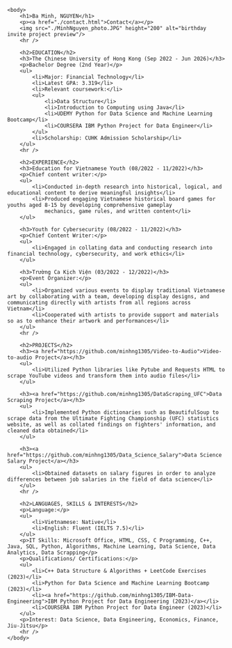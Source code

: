 <!-- 
<h1 align="center">👋, this is MinhNg</h1>
<h3 align="center">I'm currently a Financial Technology student at CUHK</h3>
--> 


<!DOCTYPE html>
<html lang="en">
    <head>
        <meta charset="UTF-8">
        <title>MinhNg's Resume</title>
    </head>

    <body>
        <h1>Ba Minh, NGUYEN</h1>
        <p><a href="./contact.html">Contact</a></p>       
        <img src="./MinhNguyen_photo.JPG" height="200" alt="birthday invite project preview"/>
        <hr />

        <h2>EDUCATION</h2>
        <h3>The Chinese University of Hong Kong (Sep 2022 - Jun 2026)</h3>
        <p>Bachelor Degree (2nd Year)</p>
        <ul>
            <li>Major: Financial Technology</li>
            <li>Latest GPA: 3.319</li>
            <li>Relevant coursework:</li>
            <ul>
                <li>Data Structure</li>
                <li>Introduction to Computing using Java</li>
                <li>UDEMY Python for Data Science and Machine Learning Bootcamp</li>
                <li>COURSERA IBM Python Project for Data Engineer</li>
            </ul>
            <li>Scholarship: CUHK Admission Scholarship</li>
        </ul>
        <hr />

        <h2>EXPERIENCE</h2>
        <h3>Education for Vietnamese Youth (08/2022 - 11/2022)</h3>
        <p>Chief content writer:</p>
        <ul>
            <li>Conducted in-depth research into historical, logical, and educational content to derive meaningful insights</li>
            <li>Produced engaging Vietnamese historical board games for youths aged 8-15 by developing comprehensive gameplay
                mechanics, game rules, and written content</li>
        </ul>

        <h3>Youth for Cybersecurity (08/2022 - 11/2022)</h3>
        <p>Chief Content Writer:</p>
        <ul>
            <li>Engaged in collating data and conducting research into financial technology, cybersecurity, and work ethics</li>
        </ul>

        <h3>Trường Ca Kịch Viện (03/2022 - 12/2022)</h3>
        <p>Event Organizer:</p>
        <ul>
            <li>Organized various events to display traditional Vietnamese art by collaborating with a team, developing display designs, and communicating directly with artists from all regions across Vietnam</li>
            <li>Cooperated with artists to provide support and materials so as to enhance their artwork and performances</li>
        </ul>
        <hr />

        <h2>PROJECTS</h2>
        <h3><a href="https://github.com/minhng1305/Video-to-Audio">Video-to-audio Project</a></h3>
        <ul>
            <li>Utilized Python libraries like Pytube and Requests HTML to scrape YouTube videos and transform them into audio files</li>
        </ul>

        <h3><a href="https://github.com/minhng1305/DataScraping_UFC">Data Scraping Project</a></h3>
        <ul>
            <li>Implemented Python dictionaries such as BeautifulSoup to scrape data from the Ultimate Fighting Championship (UFC) statistics website, as well as collated findings on fighters' information, and cleaned data obtained</li>
        </ul>

        <h3><a href="https://github.com/minhng1305/Data_Science_Salary">Data Science Salary Project</a></h3>
        <ul>
            <li>Obtained datasets on salary figures in order to analyze differences between job salaries in the field of data science</li>
        </ul>
        <hr />

        <h2>LANGUAGES, SKILLS & INTERESTS</h2>
        <p>Language:</p>
        <ul>
            <li>Vietnamese: Native</li>
            <li>English: Fluent (IELTS 7.5)</li>
        </ul>
        <p>IT Skills: Microsoft Office, HTML, CSS, C Programming, C++, Java, SQL, Python, Algorithms, Machine Learning, Data Science, Data Analytics, Data Scrapping</p>
        <p>Qualifications/ Certifications:</p>
        <ul>
            <li>C++ Data Structure & Algorithms + LeetCode Exercises (2023)</li>
            <li>Python for Data Science and Machine Learning Bootcamp (2023)</li>
            <li><a href="https://github.com/minhng1305/IBM-Data- Engineering">IBM Python Project for Data Engineering (2023)</a></li>
            <li>COURSERA IBM Python Project for Data Engineer (2023)</li>
        </ul>
        <p>Interest: Data Science, Data Engineering, Economics, Finance, Jiu-Jitsu</p>
        <hr />
    </body>
</html>
